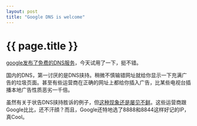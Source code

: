 ```yaml
---
layout: post
title: "Google DNS is welcome"
---
```


# {{ page.title }}

[google发布了免费的DNS服务](http://www.linux-magazine.com/Online/News/Google-Starts-Own-DNS-Service-8.8.8.8-and-8.8.4.4)，今天试用了一下，挺不错。

国内的DNS，第一讨厌的是DNS挟持。稍微不慎输错网址就给你显示一下充满广告的垃圾页面。甚至有些运营商在正确的网址上都给你插入广告，比某些电视台插播本地广告性质恶劣一千倍。

虽然有关于状告DNS挟持胜诉的例子，但[这种现象还是屡见不鲜](http://www.google.cn/search?hl=zh-CN&q=DNS+%E6%8C%9F%E6%8C%81&btnG=Google+%E6%90%9C%E7%B4%A2&aq=f&oq=)。这些运营商跟Google比比，还不汗顔？而且，Google还特地选了8888和8844这样好记的IP，真Cool。
